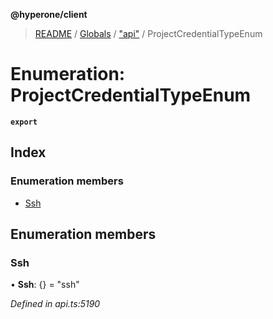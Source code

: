 **@hyperone/client**

> [README](../README.md) / [Globals](../globals.md) / ["api"](../modules/_api_.md) / ProjectCredentialTypeEnum

# Enumeration: ProjectCredentialTypeEnum

**`export`** 

## Index

### Enumeration members

* [Ssh](_api_.projectcredentialtypeenum.md#ssh)

## Enumeration members

### Ssh

•  **Ssh**: {} = "ssh"

*Defined in api.ts:5190*
